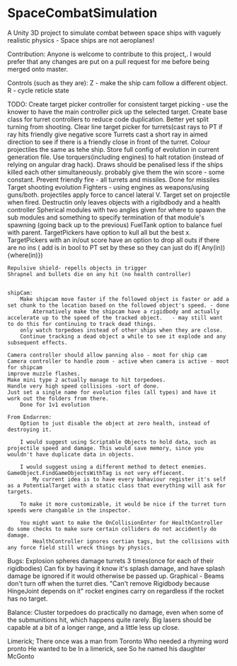 # SpaceCombatSimulation
A Unity 3D project to simulate combat between space ships with vaguely realistic physics - Space ships are not aeroplanes!

Contribution:
Anyone is welcome to contribute to this project,. I would prefer that any changes are put on a pull request for me before being merged onto master.

Controls (such as they are):
Z - make the ship cam follow a different object.
R - cycle reticle state

TODO:
    Create target picker controller for consistent target picking - use the knower to have the main controller pick up the selected target.
    Create base class for turret controllers to reduce code duplication.
        Better yet split turning from shooting.
    Clear line target picker for turrets(cast rays to PT if ray hits friendly give negative score 
    Turrets cast a short ray in aimed direction to see if there is a friendly close in front of the turret.
    Colour projectiles the same as tehe ship.
    Store full config of evolution in current generation file.
    Use torquers(including engines) to halt rotation (instead of relying on angular drag hack).
    Draws should be penalised less if the ships killed each other simultaneously. probably give them the win score - some constant.
    Prevent friendly fire - all turrets and missiles.
        Done for missiles
    Target shooting evolution
    Fighters - using engines as weapons/using guns/both.
    projectiles apply force to cancel lateral V. Target set on projectile when fired.
    Destructin only leaves objects with a rigibdbody and a health controller
    Spherical modules with two angles given for where to spawn the sub modules and something to specify termination of that module's spawning (going back up to the previous)
    FuelTank option to balance fuel with parent.
    TargetPickers have option to kull all but the best x.
    TargetPickers with an in/out score have an option to drop all outs if there are no ins ( add is in bool to PT set by these so they can just do if( Any(in)) {where(in)})

    Repulsive shield- repells objects in trigger
    Shrapnel and bullets die on any hit (no health controller)


    shipCam:
        Make shipcam move faster if the followed object is faster or add a set chunk to the location based on the followed object's speed. - done
            Aternatively make the shipcam have a rigidbody and actually accelerate up to the speed of the tracked object.   - may still want to do this for continuing to track dead things.
        only watch torpedoes instead of other ships when they are close.
        Continue tracking a dead object a while to see it explode and any subsequent effects.

    Camera controller should allow panning also - moot for ship cam
    Camera controller to handle zoom - active when camera is active - moot for shipcam
    improve muzzle flashes.
    Make mini type 2 actually manage to hit torpedoes.
    Handle very high speed collisions -sort of done.
    Just set a single name for evolution files (all types) and have it work out the folders from there.
        Done for 1v1 evolution

    From Endarren:
        Option to just disable the object at zero health, instead of destroying it.

        I would suggest using Scriptable Objects to hold data, such as projectile speed and damage. This would save memory, since you wouldn't have duplicate data in objects.

        I would suggest using a different method to detect enemies. GameObject.FindGameObjectsWithTag is not very effiecent.
            My current idea is to have every bahaviour register it's self as a PotentialTarget with a static class that everything will ask for targets.

        To make it more customizable, it would be nice if the turret turn speeds were changable in the inspector.

        You might want to make the OnCollisionEnter for HealthController do some checks to make sure certain colliders do not accidently do damage.
            HealthController ignores certian tags, but the collisions with any force field still wreck things by physics.


Bugs:
    Explosion spheres damage turrets 3 times(once for each of their rigidbodies)
        Can fix by having it know it's splash damage, and have splash damage be ignored if it would otherwise be passed up.
    Graphical - Beams don't turn off when the turret dies.
    "Can't remove Rigidbody because HingeJoint depends on it"
    rocket engines carry on regardless if the rocket has no target.

Balance:
    Cluster torpedoes do practically no damage, even when some of the submunitions hit, which happens quite rarely.
    Big lasers should be capable at a bit of a longer range, and a little less up close.

Limerick;
There once was a man from Toronto
Who needed a rhyming word pronto
He wanted to be 
In a limerick, see
So he named his daughter McGonto